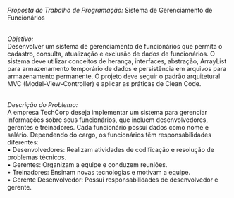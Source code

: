 _Proposta de Trabalho de Programação:_ Sistema de Gerenciamento de Funcionários<br><br>

_Objetivo:_<br>
Desenvolver um sistema de gerenciamento de funcionários que permita o cadastro,
consulta, atualização e exclusão de dados de funcionários. O sistema deve utilizar conceitos de
herança, interfaces, abstração, ArrayList para armazenamento temporário de dados e persistência
em arquivos para armazenamento permanente. O projeto deve seguir o padrão arquitetural MVC
(Model-View-Controller) e aplicar as práticas de Clean Code.<br><br>

_Descrição do Problema:_<br>
A empresa TechCorp deseja implementar um sistema para gerenciar informações sobre seus
funcionários, que incluem desenvolvedores, gerentes e treinadores. Cada funcionário possui dados
como nome e salário. Dependendo do cargo, os funcionários têm responsabilidades diferentes:<br>
• Desenvolvedores: Realizam atividades de codificação e resolução de problemas técnicos.<br>
• Gerentes: Organizam a equipe e conduzem reuniões.<br>
• Treinadores: Ensinam novas tecnologias e motivam a equipe.<br>
• Gerente Desenvolvedor: Possui responsabilidades de desenvolvedor e gerente.

